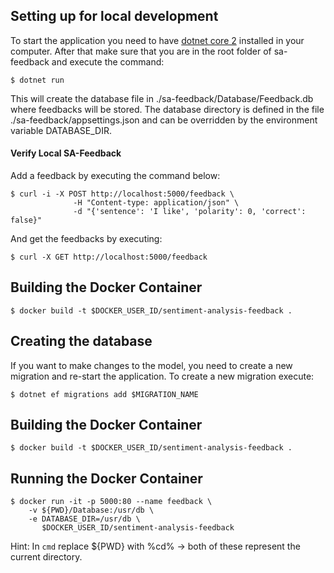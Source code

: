 ## Setting up for local development
To start the application you need to have [dotnet core 2](https://dotnet.microsoft.com/download/dotnet-core/2.2) installed in your computer.
After that make sure that you are in the root folder of sa-feedback and execute the command:
```
$ dotnet run
```

This will create the database file in ./sa-feedback/Database/Feedback.db where feedbacks will be stored. The database directory is defined in the file ./sa-feedback/appsettings.json and can be overridden by the environment variable DATABASE_DIR.

#### Verify Local SA-Feedback 

Add a feedback by executing the command below:

```
$ curl -i -X POST http://localhost:5000/feedback \
              -H "Content-type: application/json" \
              -d "{'sentence': 'I like', 'polarity': 0, 'correct': false}"
```

And get the feedbacks by executing:

```
$ curl -X GET http://localhost:5000/feedback
```


## Building the Docker Container

```
$ docker build -t $DOCKER_USER_ID/sentiment-analysis-feedback .
```

## Creating the database

If you want to make changes to the model, you need to create a new migration and re-start the application.
To create a new migration execute:

```
$ dotnet ef migrations add $MIGRATION_NAME
```

## Building the Docker Container

```
$ docker build -t $DOCKER_USER_ID/sentiment-analysis-feedback .
```

## Running the Docker Container

```
$ docker run -it -p 5000:80 --name feedback \
    -v ${PWD}/Database:/usr/db \
    -e DATABASE_DIR=/usr/db \
       $DOCKER_USER_ID/sentiment-analysis-feedback
```

Hint: In `cmd` replace ${PWD} with %cd% -> both of these represent the current directory.